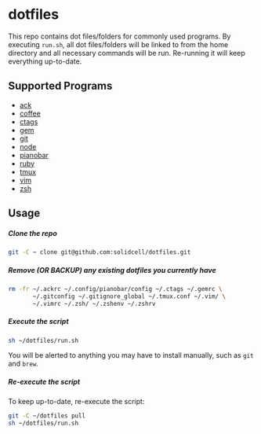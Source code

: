 dotfiles
=========

This repo contains dot files/folders for commonly used programs. By executing `run.sh`, all dot files/folders will be linked to from the home directory and all necessary commands will be run. Re-running it will keep everything up-to-date.

Supported Programs
--------------

* [ack](http://beyondgrep.com/)
* [coffee](http://coffeescript.org/)
* [ctags](http://ctags.sourceforge.net/)
* [gem](https://rubygems.org/)
* [git](http://git-scm.com/)
* [node](http://nodejs.org/)
* [pianobar](https://github.com/PromyLOPh/pianobar/)
* [ruby](https://www.ruby-lang.org/)
* [tmux](http://tmux.sourceforge.net/)
* [vim](http://www.vim.org/)
* [zsh](http://www.zsh.org/)

Usage
--------------

##### Clone the repo

```sh
git -C ~ clone git@github.com:solidcell/dotfiles.git
```

##### Remove (OR BACKUP) any existing dotfiles you currently have

```sh
rm -fr ~/.ackrc ~/.config/pianobar/config ~/.ctags ~/.gemrc \
       ~/.gitconfig ~/.gitignore_global ~/.tmux.conf ~/.vim/ \
       ~/.vimrc ~/.zsh/ ~/.zshenv ~/.zshrv
```

##### Execute the script

```sh
sh ~/dotfiles/run.sh
```
You will be alerted to anything you may have to install manually, such as `git` and `brew`.

##### Re-execute the script

To keep up-to-date, re-execute the script:
```sh
git -C ~/dotfiles pull
sh ~/dotfiles/run.sh
```
